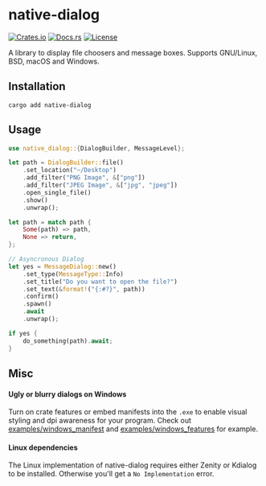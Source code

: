 # native-dialog

[![Crates.io](https://img.shields.io/crates/v/native-dialog.svg)](https://crates.io/crates/native-dialog)
[![Docs.rs](https://docs.rs/native-dialog/badge.svg)](https://docs.rs/native-dialog)
[![License](https://img.shields.io/crates/l/native-dialog.svg)](LICENSE)

A library to display file choosers and message boxes. Supports GNU/Linux, BSD, macOS and Windows.

## Installation

```
cargo add native-dialog
```

## Usage

```rust
use native_dialog::{DialogBuilder, MessageLevel};

let path = DialogBuilder::file()
    .set_location("~/Desktop")
    .add_filter("PNG Image", &["png"])
    .add_filter("JPEG Image", &["jpg", "jpeg"])
    .open_single_file()
    .show()
    .unwrap();

let path = match path {
    Some(path) => path,
    None => return,
};

// Asyncronous Dialog
let yes = MessageDialog::new()
    .set_type(MessageType::Info)
    .set_title("Do you want to open the file?")
    .set_text(&format!("{:#?}", path))
    .confirm()
    .spawn()
    .await
    .unwrap();

if yes {
    do_something(path).await;
}
```

## Misc

#### Ugly or blurry dialogs on Windows

Turn on crate features or embed manifests into the `.exe` to enable visual styling and dpi awareness for your program. Check out [examples/windows_manifest](examples/windows_manifest) and [examples/windows_features](examples/windows_features) for example.

#### Linux dependencies
The Linux implementation of native-dialog requires either Zenity or Kdialog to be installed. Otherwise you'll get a `No Implementation` error.
